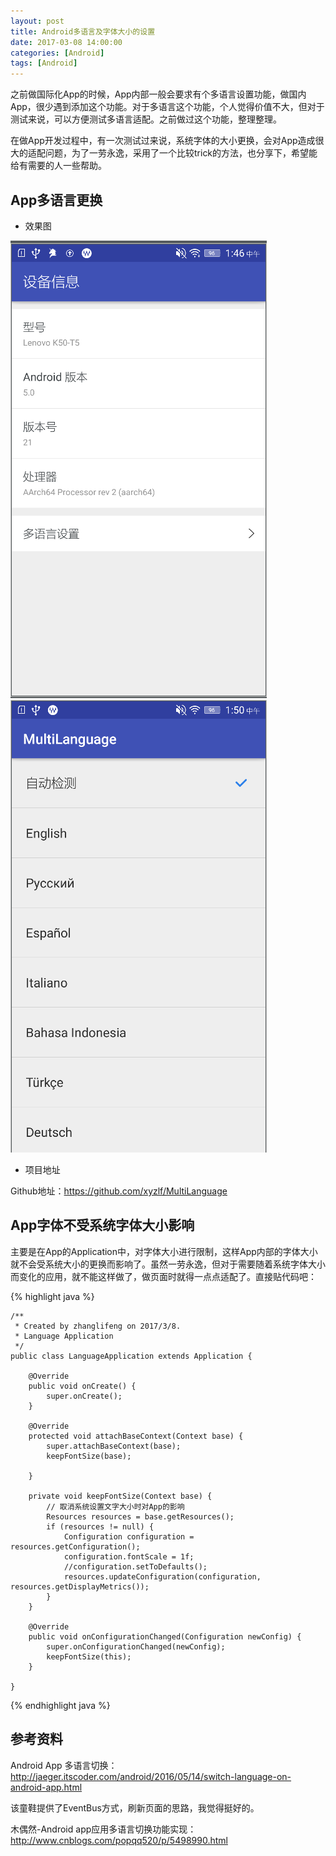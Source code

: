 ```yaml
---
layout: post
title: Android多语言及字体大小的设置
date: 2017-03-08 14:00:00
categories: [Android]
tags: [Android]
---
```


之前做国际化App的时候，App内部一般会要求有个多语言设置功能，做国内App，很少遇到添加这个功能。对于多语言这个功能，个人觉得价值不大，但对于测试来说，可以方便测试多语言适配。之前做过这个功能，整理整理。

在做App开发过程中，有一次测试过来说，系统字体的大小更换，会对App造成很大的适配问题，为了一劳永逸，采用了一个比较trick的方法，也分享下，希望能给有需要的人一些帮助。
<!--more-->


##  App多语言更换

- 效果图

<img src="/assets/drawable/language_1.png"  alt="pic" />
<img src="/assets/drawable/language_2.png"  alt="pic" />

- 项目地址

Github地址：<https://github.com/xyzlf/MultiLanguage>

## App字体不受系统字体大小影响

主要是在App的Application中，对字体大小进行限制，这样App内部的字体大小就不会受系统大小的更换而影响了。虽然一劳永逸，但对于需要随着系统字体大小而变化的应用，就不能这样做了，做页面时就得一点点适配了。直接贴代码吧：

{% highlight java %}

	/**
	 * Created by zhanglifeng on 2017/3/8.
	 * Language Application
	 */
	public class LanguageApplication extends Application {

	    @Override
	    public void onCreate() {
	        super.onCreate();
	    }
	
	    @Override
	    protected void attachBaseContext(Context base) {
	        super.attachBaseContext(base);
	        keepFontSize(base);
	
	    }
	
	    private void keepFontSize(Context base) {
	        // 取消系统设置文字大小时对App的影响
	        Resources resources = base.getResources();
	        if (resources != null) {
	            Configuration configuration = resources.getConfiguration();
	            configuration.fontScale = 1f;
				//configuration.setToDefaults();
	            resources.updateConfiguration(configuration, resources.getDisplayMetrics());
	        }
	    }
	
	    @Override
	    public void onConfigurationChanged(Configuration newConfig) {
	        super.onConfigurationChanged(newConfig);
	        keepFontSize(this);
	    }

	}
{% endhighlight java %}

## 参考资料

Android App 多语言切换：<http://jaeger.itscoder.com/android/2016/05/14/switch-language-on-android-app.html>

该童鞋提供了EventBus方式，刷新页面的思路，我觉得挺好的。

木偶然-Android app应用多语言切换功能实现：<http://www.cnblogs.com/popqq520/p/5498990.html>